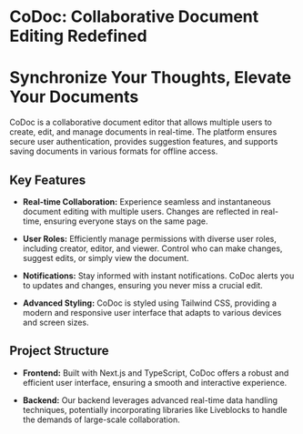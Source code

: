 # CoDoc: Collaborative Document Editing Redefined

# Synchronize Your Thoughts, Elevate Your Documents

CoDoc is a collaborative document editor that allows multiple users to create, edit, and manage documents in real-time. The platform ensures secure user authentication, provides suggestion features, and supports saving documents in various formats for offline access.

## Key Features

- **Real-time Collaboration:**
  Experience seamless and instantaneous document editing with multiple users. Changes are reflected in real-time, ensuring everyone stays on the same page.

- **User Roles:**
  Efficiently manage permissions with diverse user roles, including creator, editor, and viewer. Control who can make changes, suggest edits, or simply view the document.

- **Notifications:**
  Stay informed with instant notifications. CoDoc alerts you to updates and changes, ensuring you never miss a crucial edit.

- **Advanced Styling:**
  CoDoc is styled using Tailwind CSS, providing a modern and responsive user interface that adapts to various devices and screen sizes.

## Project Structure

- **Frontend:**
  Built with Next.js and TypeScript, CoDoc offers a robust and efficient user interface, ensuring a smooth and interactive experience.

- **Backend:**
  Our backend leverages advanced real-time data handling techniques, potentially incorporating libraries like Liveblocks to handle the demands of large-scale collaboration.
